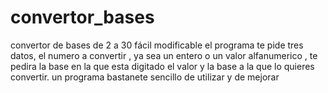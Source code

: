 # convertor_bases
convertor de bases de 2 a 30 fácil modificable
el programa te pide tres datos, el numero a convertir , ya sea un entero o un valor alfanumerico , 
te pedira la base en la que esta digitado el valor y la base a la que lo quieres convertir.
un programa bastanete sencillo de utilizar y de mejorar

